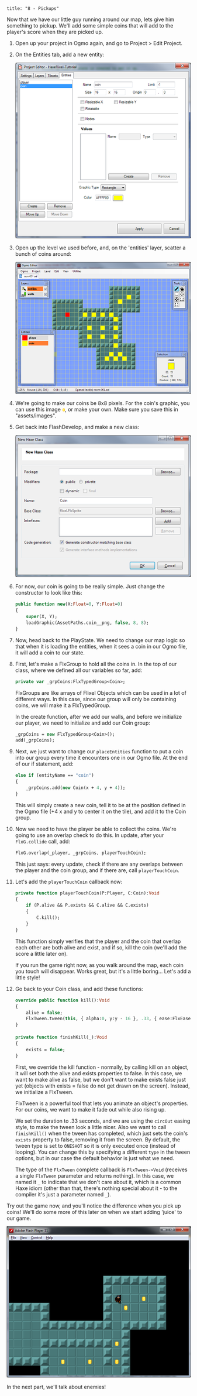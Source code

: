 ```
title: "8 - Pickups"
```

Now that we have our little guy running around our map, lets give him something to pickup. We'll add some simple coins that will add to the player's score when they are picked up.

1. Open up your project in Ogmo again, and go to Project > Edit Project.

2. On the Entities tab, add a new entity:
		
	![](../images/01_tutorial/0014.png)

3. Open up the level we used before, and, on the 'entities' layer, scatter a bunch of coins around:

	![](../images/01_tutorial/0015.png)

4. We're going to make our coins be 8x8 pixels. For the coin's graphic, you can use this image ![](https://raw.githubusercontent.com/HaxeFlixel/flixel-demos/master/Tutorials/TurnBasedRPG/assets/images/coin.png), or make your own. Make sure you save this in "assets/images".

5. Get back into FlashDevelop, and make a new class:

	![](../images/01_tutorial/0016.png)

6. For now, our coin is going to be really simple. Just change the constructor to look like this:

	```haxe
	public function new(X:Float=0, Y:Float=0) 
	{
		super(X, Y);
		loadGraphic(AssetPaths.coin__png, false, 8, 8);
	}
	```

7. Now, head back to the PlayState. We need to change our map logic so that when it is loading the entities, when it sees a coin in our Ogmo file, it will add a coin to our state.

8. First, let's make a FlxGroup to hold all the coins in. In the top of our class, where we defined all our variables so far, add:
	
	```haxe
	private var _grpCoins:FlxTypedGroup<Coin>;
	```
	
	FlxGroups are like arrays of Flixel Objects which can be used in a lot of different ways. In this case, since our group will only be containing coins, we will make it a FlxTypedGroup.

	In the create function, after we add our walls, and before we initialize our player, we need to initialize and add our Coin group:

	```haxe
	_grpCoins = new FlxTypedGroup<Coin>();
	add(_grpCoins);
	```

9. Next, we just want to change our `placeEntities` function to put a coin into our group every time it encounters one in our Ogmo file. At the end of our if statement, add:

	```haxe
	else if (entityName == "coin")
	{
		_grpCoins.add(new Coin(x + 4, y + 4));
	}
	```
	
	This will simply create a new coin, tell it to be at the position defined in the Ogmo file (+4 x and y to center it on the tile), and add it to the Coin group.

10. Now we need to have the player be able to collect the coins. We're going to use an overlap check to do this. In update, after your `FlxG.collide` call, add:

	```haxe
	FlxG.overlap(_player, _grpCoins, playerTouchCoin);
	```

	This just says: every update, check if there are any overlaps between the player and the coin group, and if there are, call `playerTouchCoin`.

11. Let's add the `playerTouchCoin` callback now:

	```haxe
	private function playerTouchCoin(P:Player, C:Coin):Void
	{
		if (P.alive && P.exists && C.alive && C.exists)
		{
			C.kill();
		}
	}
	```

	This function simply verifies that the player and the coin that overlap each other are both alive and exist, and if so, kill the coin (we'll add the score a little later on).

	If you run the game right now, as you walk around the map, each coin you touch will disappear. Works great, but it's a little boring… Let's add a little style!

12. Go back to your Coin class, and add these functions:

	```haxe
	override public function kill():Void
	{
		alive = false;
		FlxTween.tween(this, { alpha:0, y:y - 16 }, .33, { ease:FlxEase.circOut, complete:finishKill } );
	}
	
	private function finishKill(_):Void
	{
		exists = false;
	}
	```

	First, we override the kill function - normally, by calling kill on an object, it will set both the alive and exists properties to false. In this case, we want to make alive as false, but we don't want to make exists false just yet (objects with exists = false do not get drawn on the screen). Instead, we initialize a FlxTween.

	FlxTween is a powerful tool that lets you animate an object's properties. For our coins, we want to make it fade out while also rising up.

	We set the duration to .33 seconds, and we are using the `circOut` easing style, to make the tween look a little nicer. Also we want to call `finishKill()` when the tween has completed, which just sets the coin's `exists` property to false, removing it from the screen. By default, the tween type is set to `ONESHOT` so it is only executed once (instead of looping). You can change this by specifying a different `type` in the tween options, but in our case the default behavior is just what we need. 
	
	The type of the `FlxTween` complete callback is `FlxTween->Void` (receives a single `FlxTween` parameter and returns nothing). In this case, we named it `_` to indicate that we don't care about it, which is a common Haxe idiom (other than that, there's nothing special about it - to the compiler it's just a parameter named `_`).

Try out the game now, and you'll notice the difference when you pick up coins! We'll do some more of this later on when we start adding 'juice' to our game.

![](../images/01_tutorial/0016b.png)

In the next part, we'll talk about enemies!
